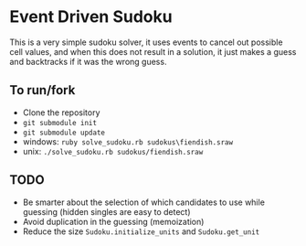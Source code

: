 Event Driven Sudoku
=============

This is a very simple sudoku solver, it uses events to cancel out possible cell
values, and when this does not result in a solution, it just makes a guess and
backtracks if it was the wrong guess.

To run/fork
-------
- Clone the repository
- `git submodule init`
- `git submodule update`
- windows: `ruby solve_sudoku.rb sudokus\fiendish.sraw`
- unix: `./solve_sudoku.rb sudokus/fiendish.sraw`

TODO
------
- Be smarter about the selection of which candidates to use while guessing
  (hidden singles are easy to detect)
- Avoid duplication in the guessing (memoization)
- Reduce the size `Sudoku.initialize_units` and `Sudoku.get_unit`

